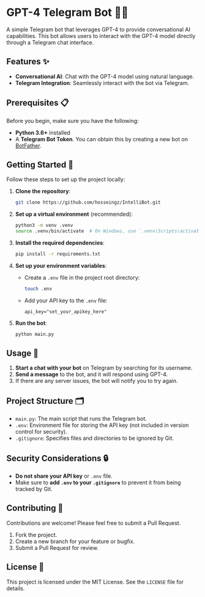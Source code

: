 # GPT-4 Telegram Bot 🤖💬

A simple Telegram bot that leverages GPT-4 to provide conversational AI capabilities. This bot allows users to interact with the GPT-4 model directly through a Telegram chat interface.

## Features ✨

- **Conversational AI**: Chat with the GPT-4 model using natural language.
- **Telegram Integration**: Seamlessly interact with the bot via Telegram.

## Prerequisites 📋

Before you begin, make sure you have the following:

- **Python 3.6+** installed
- A **Telegram Bot Token**. You can obtain this by creating a new bot on [BotFather](https://core.telegram.org/bots#botfather).

## Getting Started 🚀

Follow these steps to set up the project locally:

1. **Clone the repository**:
   ```bash
   git clone https://github.com/hosseingz/IntelliBot.git
   ```

2. **Set up a virtual environment** (recommended):
   ```bash
   python3 -m venv .venv
   source .venv/bin/activate  # On Windows, use `.venv\Scripts\activate`
   ```

3. **Install the required dependencies**:
   ```bash
   pip install -r requirements.txt
   ```

4. **Set up your environment variables**:
   - Create a `.env` file in the project root directory:
     ```bash
     touch .env
     ```
   - Add your API key to the `.env` file:
     ```
     api_key="set_your_apikey_here"
     ```

5. **Run the bot**:
   ```bash
   python main.py
   ```

## Usage 📝

1. **Start a chat with your bot** on Telegram by searching for its username.
2. **Send a message** to the bot, and it will respond using GPT-4.
3. If there are any server issues, the bot will notify you to try again.

## Project Structure 🗂️

- `main.py`: The main script that runs the Telegram bot.
- `.env`: Environment file for storing the API key (not included in version control for security).
- `.gitignore`: Specifies files and directories to be ignored by Git.


## Security Considerations 🔒

- **Do not share your API key** or `.env` file.
- Make sure to **add `.env` to your `.gitignore`** to prevent it from being tracked by Git.

## Contributing 🤝

Contributions are welcome! Please feel free to submit a Pull Request.

1. Fork the project.
2. Create a new branch for your feature or bugfix.
3. Submit a Pull Request for review.

## License 📜

This project is licensed under the MIT License. See the `LICENSE` file for details.
